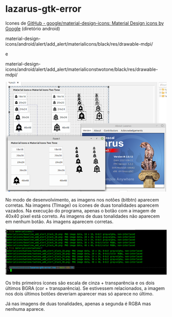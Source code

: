 # lazarus-gtk-error

Icones de [GitHub - google/material-design-icons: Material Design icons by Google](https://github.com/google/material-design-icons) (diretório android)

material-design-icons/android/alert/add_alert/materialicons/black/res/drawable-mdpi/

e

material-design-icons/android/alert/add_alert/materialiconstwotone/black/res/drawable-mdpi/





![](images/devel-run.png)

No modo de desenvolvimento, as imagens nos notões (bitbtn) aparecem corretas. Na imagens (TImage) os ícones de duas tonalidades aparecem vazados. Na execução do programa, apenas o botão com a imagem de 40x40 pixel está correto. As imagens de duas tonalidades não aparecem em nenhum botão. As imagens aparecem corretas.



![](images/files.png)

Os três primeiros ícones são escala de cinza + transparência e os dois últimos BGRA (cor + transparência). Se estivessem relacionados, a imagem nos dois últimos botões deveriam aparecer mas só aparece no último. 

Já nas imagens de duas tonalidades, apenas a segunda é RGBA mas nenhuma aparece.